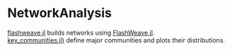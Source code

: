 # NetworkAnalysis  
[flashweave.jl](https://github.com/wangyi91/sedaDNA-bacteria-archaea/blob/main/NetworkAnalysis/flashweave.jl) builds networks using [FlashWeave.jl](https://github.com/meringlab/FlashWeave.jl).  
[key_communities.jl)](https://github.com/wangyi91/sedaDNA-bacteria-archaea/blob/main/NetworkAnalysis/key_communities.jl) define major communities and plots their distributions.  
 
